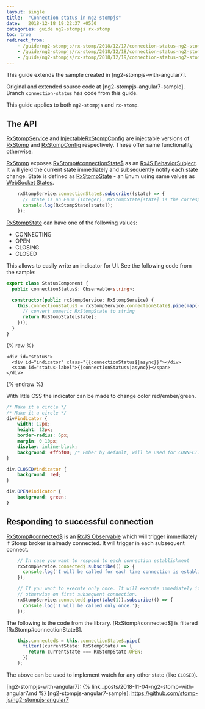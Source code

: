 ```yaml
---
layout: single
title:  "Connection status in ng2-stompjs"
date:   2018-12-18 19:22:37 +0530
categories: guide ng2-stompjs rx-stomp
toc: true
redirect_from:
    - /guide/ng2-stompjs/rx-stomp/2018/12/17/connection-status-ng2-stompjs.html
    - /guide/ng2-stompjs/rx-stomp/2018/12/18/connection-status-ng2-stompjs.html
    - /guide/ng2-stompjs/rx-stomp/2018/12/19/connection-status-ng2-stompjs.html
---
```


This guide extends the sample created in [ng2-stompjs-with-angular7].

Original and extended source code at [ng2-stompjs-angular7-sample].
Branch `connection-status` has code from this guide.

This guide applies to both `ng2-stompjs` and `rx-stomp`.

## The API

[RxStompService] and [InjectableRxStompConfig] are injectable versions of [RxStomp] 
and [RxStompConfig] respectively. These offer same functionality otherwise.

[RxStomp] exposes [RxStomp#connectionState$] as an [RxJS BehaviorSubject].
It will yield the current state immediately and subsequently notify each state change.
State is defined as [RxStompState] - an Enum using same values as [WebSocket States].

```typescript
    rxStompService.connectionState$.subscribe((state) => {
      // state is an Enum (Integer), RxStompState[state] is the corresponding string
      console.log(RxStompState[state]);
    });
```

[RxStompState] can have one of the following values:
- CONNECTING
- OPEN
- CLOSING
- CLOSED 

This allows to easily write an indicator for UI. See the following code from the sample:

```typescript
export class StatusComponent {
  public connectionStatus$: Observable<string>;

  constructor(public rxStompService: RxStompService) {
    this.connectionStatus$ = rxStompService.connectionState$.pipe(map((state) => {
      // convert numeric RxStompState to string
      return RxStompState[state];
    }));
  }
}
```

{% raw  %}
```angular2html
<div id="status">
  <div id="indicator" class="{{connectionStatus$|async}}"></div>
  <span id="status-label">{{connectionStatus$|async}}</span>
</div>

```
{% endraw %}

With little CSS the indicator can be made to change color red/ember/green.

```css
/* Make it a circle */
/* Make it a circle */
div#indicator {
    width: 12px;
    height: 12px;
    border-radius: 6px;
    margin: 0 10px;
    display: inline-block;
    background: #ffbf00; /* Ember by default, will be used for CONNECTING and CLOSING */
}

div.CLOSED#indicator {
    background: red;
}

div.OPEN#indicator {
    background: green;
}
```

## Responding to successful connection 

[RxStomp#connected$] is an [RxJS Observable] which will trigger immediately if Stomp broker
is already connected. It will trigger in each subsequent connect.

```typescript
    // In case you want to respond to each connection establishment
    rxStompService.connected$.subscribe(() => {
      console.log('I will be called for each time connection is established.');
    });

    // If you want to execute only once. It will execute immediately if connected
    // otherwise on first subsequent connection.
    rxStompService.connected$.pipe(take(1)).subscribe(() => {
      console.log('I will be called only once.');
    });
```

The following is the code from the library. [RxStomp#connected$] is filtered [RxStomp#connectionState$].

```typescript
    this.connected$ = this.connectionState$.pipe(
      filter((currentState: RxStompState) => {
        return currentState === RxStompState.OPEN;
      })
    );
```

The above can be used to implement watch for any other state (like `CLOSED`).


[ng2-stompjs-with-angular7]: {% link _posts/2018-11-04-ng2-stomp-with-angular7.md %}
[ng2-stompjs-angular7-sample]: https://github.com/stomp-js/ng2-stompjs-angular7

[RxStomp]: /api-docs/latest/classes/RxStomp.html
[RxStompConfig]: /api-docs/latest/classes/RxStompConfig.html
[RxStompState]: /api-docs/latest/miscellaneous/enumerations.html#RxStompState
[RxStomp#connected$]: https://stomp-js.github.io/api-docs/latest/classes/RxStomp.html#connected$
[RxStomp#connectionState$]: https://stomp-js.github.io/api-docs/latest/classes/RxStomp.html#connectionState$

[RxStompService]: /api-docs/latest/injectables/RxStompService.html
[InjectableRxStompConfig]: /api-docs/latest/injectables/InjectableRxStompConfig.html
[WebSocket States]: https://developer.mozilla.org/en-US/docs/Web/API/WebSocket/readyState
[RxJS BehaviorSubject]: http://reactivex.io/rxjs/manual/overview.html#behaviorsubject
[RxJS Observable]: http://reactivex.io/rxjs/manual/overview.html#observable
